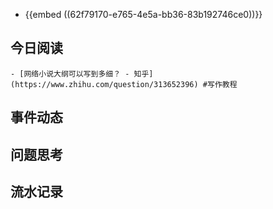 - {{embed ((62f79170-e765-4e5a-bb36-83b192746ce0))}}
## 今日阅读
	- [网络小说大纲可以写到多细？ - 知乎](https://www.zhihu.com/question/313652396) #写作教程
## 事件动态
## 问题思考
## 流水记录